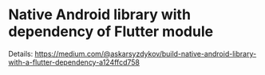 # Native Android library with dependency of Flutter module

Details: https://medium.com/@askarsyzdykov/build-native-android-library-with-a-flutter-dependency-a124ffcd758
